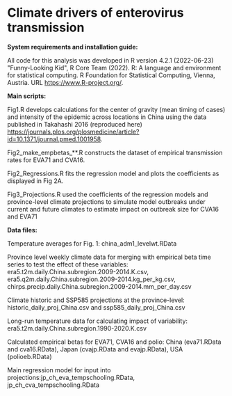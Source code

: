 # Climate drivers of enterovirus transmission

**System requirements and installation guide:**

All code for this analysis was developed in R version 4.2.1 (2022-06-23) "Funny-Looking Kid", R Core Team (2022). R: A language and environment for statistical computing. R Foundation for Statistical Computing, Vienna, Austria. URL https://www.R-project.org/.

**Main scripts:**

Fig1.R develops calculations for the center of gravity (mean timing of cases) and intensity of the epidemic across locations in China using the data published in Takahashi 2016 (reproduced here) https://journals.plos.org/plosmedicine/article?id=10.1371/journal.pmed.1001958. 

Fig2_make_empbetas_**.R constructs the dataset of empirical transmission rates for EVA71 and CVA16. 

Fig2_Regressions.R fits the regression model and plots the coefficients as displayed in Fig 2A. 

Fig3_Projections.R used the coefficients of the regression models and province-level climate projections to simulate model outbreaks under current and future climates to estimate impact on outbreak size for CVA16 and EVA71

**Data files:**

Temperature averages for Fig. 1: china_adm1_levelwt.RData

Province level weekly climate data for merging with empirical beta time series to test the effect of these variables: era5.t2m.daily.China.subregion.2009-2014.K.csv, era5.q2m.daily.China.subregion.2009-2014.kg_per_kg.csv, chirps.precip.daily.China.subregion.2009-2014.mm_per_day.csv

Climate historic and SSP585 projections at the province-level: historic_daily_proj_China.csv and ssp585_daily_proj_China.csv

Long-run temperature data for calculating impact of variability: era5.t2m.daily.China.subregion.1990-2020.K.csv

Calculated empirical betas for EVA71, CVA16 and polio: China (eva71.RData and cva16.RData), Japan (cvajp.RData and evajp.RData), USA (polioeb.RData)

Main regression model for input into projections:jp_ch_eva_tempschooling.RData, jp_ch_cva_tempschooling.RData










